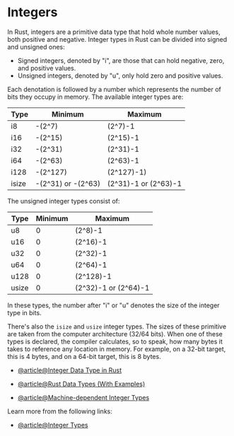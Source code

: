 # Integers

In Rust, integers are a primitive data type that hold whole number values, both positive and negative. Integer types in Rust can be divided into signed and unsigned ones:

- Signed integers, denoted by "i", are those that can hold negative, zero, and positive values.
- Unsigned integers, denoted by "u", only hold zero and positive values.

Each denotation is followed by a number which represents the number of bits they occupy in memory. The available integer types are:

|Type|Minimum|Maximum|
|---|---|---|
|i8|-(2^7)|(2^7)-1|
|i16|-(2^15)|(2^15)-1|
|i32|-(2^31)|(2^31)-1|
|i64|-(2^63)|(2^63)-1|
|i128|-(2^127)|(2^127)-1)
|isize|-(2^31) or -(2^63)|(2^31)-1 or (2^63)-1|

The unsigned integer types consist of:

|Type|Minimum|Maximum|
|---|---|---|
|u8|0|(2^8)-1|
|u16|0|(2^16)-1|
|u32|0|(2^32)-1|
|u64|0|(2^64)-1|
|u128|0|(2^128)-1|
|usize|0|(2^32)-1 or (2^64)-1|

In these types, the number after "i" or "u" denotes the size of the integer type in bits.

There's also the `isize` and `usize` integer types. The sizes of these primitive are taken from the computer architecture (32/64 bits). When one of these types is declared, the compiler calculates, so to speak, how many bytes it takes to reference any location in memory. For example, on a 32-bit target, this is 4 bytes, and on a 64-bit target, this is 8 bytes.

- [@article@Integer Data Type in Rust](https://doc.rust-lang.org/book/ch03-02-data-types.html#integer-types)

- [@article@Rust Data Types (With Examples)](https://www.programiz.com/rust/data-types#integer-type)

- [@article@Machine-dependent Integer Types](https://doc.rust-lang.org/reference/types/numeric.html#machine-dependent-integer-types)

Learn more from the following links:

- [@article@Integer Types](https://rust-book.cs.brown.edu/ch03-02-data-types.html#integer-types)
